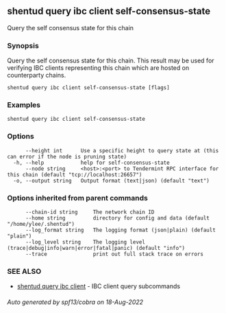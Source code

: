 ## shentud query ibc client self-consensus-state

Query the self consensus state for this chain

### Synopsis

Query the self consensus state for this chain. This result may be used for verifying IBC clients representing this chain which are hosted on counterparty chains.

```
shentud query ibc client self-consensus-state [flags]
```

### Examples

```
shentud query ibc client self-consensus-state
```

### Options

```
      --height int      Use a specific height to query state at (this can error if the node is pruning state)
  -h, --help            help for self-consensus-state
      --node string     <host>:<port> to Tendermint RPC interface for this chain (default "tcp://localhost:26657")
  -o, --output string   Output format (text|json) (default "text")
```

### Options inherited from parent commands

```
      --chain-id string     The network chain ID
      --home string         directory for config and data (default "/home/ylee/.shentud")
      --log_format string   The logging format (json|plain) (default "plain")
      --log_level string    The logging level (trace|debug|info|warn|error|fatal|panic) (default "info")
      --trace               print out full stack trace on errors
```

### SEE ALSO

* [shentud query ibc client](shentud_query_ibc_client.md)	 - IBC client query subcommands

###### Auto generated by spf13/cobra on 18-Aug-2022
